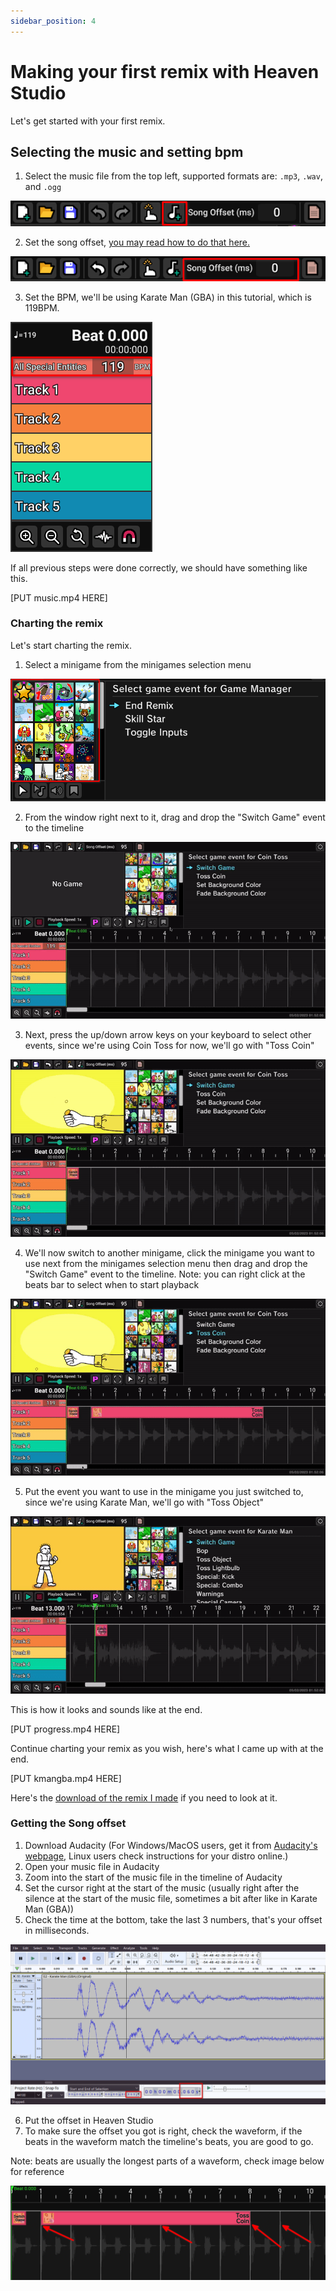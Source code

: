 ```yaml
---
sidebar_position: 4
---
```


# Making your first remix with Heaven Studio

Let's get started with your first remix.

## Selecting the music and setting bpm

1. Select the music file from the top left, supported formats are: `.mp3`, `.wav`, and `.ogg`

![musicfile](./assets/firstchart/musicfile.png)

2. Set the song offset, [you may read how to do that here.](#getting-the-song-offset)

![songoffset](./assets/firstchart/songoffset.png)

3. Set the BPM, we'll be using Karate Man (GBA) in this tutorial, which is 119BPM.

![bpm](./assets/firstchart/bpm.png)


If all previous steps were done correctly, we should have something like this.

[PUT music.mp4 HERE]

### Charting the remix
Let's start charting the remix.

1. Select a minigame from the minigames selection menu

![minigame](./assets/firstchart/minigameselection.png)

2. From the window right next to it, drag and drop the "Switch Game" event to the timeline

![draggingevent](./assets/firstchart/draggingevent.gif)

3. Next, press the up/down arrow keys on your keyboard to select other events, since we're using Coin Toss for now, we'll go with "Toss Coin"

![cointoss](./assets/firstchart/cointoss.gif)

4. We'll now switch to another minigame, click the minigame you want to use next from the minigames selection menu then drag and drop the "Switch Game" event to the timeline.
Note: you can right click at the beats bar to select when to start playback

![switchgame](./assets/firstchart/switchgame.gif)

5. Put the event you want to use in the minigame you just switched to, since we're using Karate Man, we'll go with "Toss Object"

![kmancue](./assets/firstchart/kmancue.gif)


This is how it looks and sounds like at the end.

[PUT progress.mp4 HERE]


Continue charting your remix as you wish, here's what I came up with at the end.

[PUT kmangba.mp4 HERE]

Here's the [download of the remix I made](./assets/firstchart/kmangba.riq) if you need to look at it.


### Getting the Song offset

1. Download Audacity
(For Windows/MacOS users, get it from [Audacity's webpage](https://www.audacityteam.org/download/), Linux users check instructions for your distro online.)
2. Open your music file in Audacity
3. Zoom into the start of the music file in the timeline of Audacity
4. Set the cursor right at the start of the music (usually right after the silence at the start of the music file, sometimes a bit after like in Karate Man (GBA))
5. Check the time at the bottom, take the last 3 numbers, that's your offset in milliseconds.

![audacity](./assets/firstchart/audacity.png)

6. Put the offset in Heaven Studio
7. To make sure the offset you got is right, check the waveform, if the beats in the waveform match the timeline's beats, you are good to go.

Note: beats are usually the longest parts of a waveform, check image below for reference

![waveform](./assets/firstchart/waveform.png)
